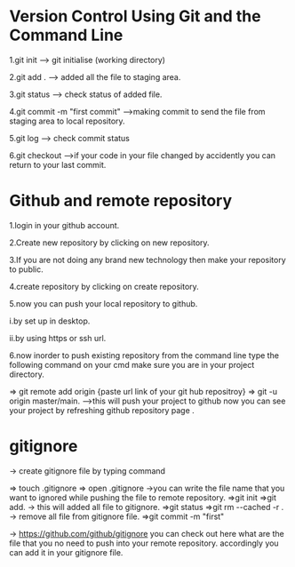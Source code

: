 
#  Version Control Using Git and the Command Line


1.git init    --> git initialise  (working directory)

2.git add .   --> added all the file to staging area.

3.git status   --> check status of added file.

4.git commit -m "first commit"   -->making commit to send the file from staging area to local repository.

5.git log   --> check commit status

6.git checkout  -->if your code in your file changed by accidently you can return to your last commit.

# Github and remote repository


1.login in your github account.

2.Create new repository by clicking on new repository.

3.If you are not doing any brand new technology then make your repository to public.

4.create repository by clicking on create repository.

5.now you can push your local repository to github.
  
  i.by set up in desktop.
  
  ii.by using https or ssh url.

6.now inorder to push existing repository from the command line type the following command on your cmd make sure you are in your project directory.
 
   => git remote add origin {paste url link of your git hub repositroy}
   => git -u origin master/main.   -->this will push your project to github now you can see your project by refreshing github repository page .



# gitignore
 
-> create gitignore file by typing command
  
   => touch .gitignore
   => open .gitignore  ->you can write the file name that you want to ignored while pushing the file to remote repository.
   =>git init
   =>git add. -> this will added all file to gitignore.
   =>git status
   =>git rm --cached -r .  -> remove all file from gitignore file.
   =>git commit -m "first"

-> https://github.com/github/gitignore  you can check out here what are the file that you no need to push into your remote repository.
   accordingly you can add it in your gitignore file.
